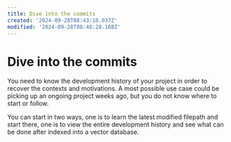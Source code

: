 ```yaml
---
title: Dive into the commits
created: '2024-09-28T08:43:18.037Z'
modified: '2024-09-28T08:48:28.168Z'
---
```


# Dive into the commits

You need to know the development history of your project in order to recover the contexts and motivations. A most possible use case could be picking up an ongoing project weeks ago, but you do not know where to start or follow.

You can start in two ways, one is to learn the latest modified filepath and start there, one is to view the entire development history and see what can be done after indexed into a vector database.



